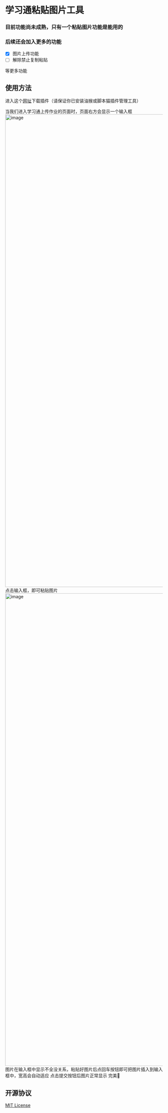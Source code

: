 # 学习通粘贴图片工具

### 目前功能尚未成熟，只有一个粘贴图片功能是能用的
### 后续还会加入更多的功能
- [x] 图片上传功能
- [ ] 解除禁止复制粘贴 <br />

等更多功能

## 使用方法
进入这个[网址]("https://greasyfork.org/en/scripts/516771-%E5%AD%A6%E4%B9%A0%E9%80%9A%E7%B2%98%E8%B4%B4%E5%9B%BE%E7%89%87-%E8%A7%A3%E5%86%B3%E4%B8%8A%E4%BC%A0%E4%BD%9C%E4%B8%9A%E6%97%B6%E6%97%A0%E6%B3%95%E7%B2%98%E8%B4%B4%E5%9B%BE%E7%89%87%E7%9A%84%E5%9B%B0%E6%89%B0")下载插件（请保证你已安装油猴或脚本猫插件管理工具）

当我们进入学习通上传作业的页面时，页面右方会显示一个输入框
<img width="1512" alt="image" src="https://github.com/user-attachments/assets/be9a7b9c-de82-4488-b6ab-cfa56caa5f67" />
点击输入框，即可粘贴图片
<img width="1512" alt="image" src="https://github.com/user-attachments/assets/d1d2b4f5-ea7d-439b-8f05-b1f762d1ec10" />
图片在输入框中显示不全没关系，粘贴好图片后点回车按钮即可把图片插入到输入框中，宽高会自动适应
点击提交按钮后图片正常显示 完美🚀

## 开源协议
[MIT License]("./LICENSE")
